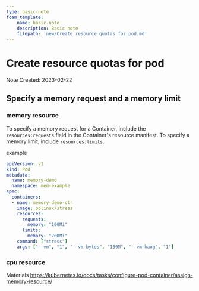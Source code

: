```yaml
---
type: basic-note
foam_template:
    name: basic-note
    description: Basic note
    filepath: 'new/Create resource quotas for pod.md'
---
```

# Create resource quotas for pod
Note Created: 2023-02-22

## Specify a memory request and a memory limit

### memory resource
To specify a memory request for a Container, include the `resources:requests` field in the Container's resource manifest. 
To specify a memory limit, include `resources:limits`.

example
```yaml
apiVersion: v1
kind: Pod
metadata:
  name: memory-demo
  namespace: mem-example
spec:
  containers:
  - name: memory-demo-ctr
    image: polinux/stress
    resources:
      requests:
        memory: "100Mi"
      limits:
        memory: "200Mi"
    command: ["stress"]
    args: ["--vm", "1", "--vm-bytes", "150M", "--vm-hang", "1"]
```



### cpu resource



Materials
https://kubernetes.io/docs/tasks/configure-pod-container/assign-memory-resource/